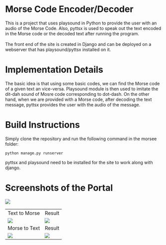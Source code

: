 <h1>Morse Code Encoder/Decoder</h1>

This is a project that uses playsound in Python to provide the user with an audio of the Morse Code. Also, pyttsx is used to speak out the text encoded in the Morse code or the decoded text after running the program. 
<br>
<br>
The front end of the site is created in Django and can be deployed on a webserver that has playsound/pyttsx installed on it. 

<h1>Implementation Details</h1>
The basic idea is that using some basic codes, we can find the Morse code of a given text an vice-versa. Playsound module is then used to imitate the dit-dah sound of Mosre code corresponding to dot-dash. On the other hand, when we are provided with a Morse code, after decoding the text message, pyttsx provides the user with the audio of the message.

<h1>Build Instructions</h1>
Simply clone the repository and run the following command in the morsee folder:

```python manage.py runserver```

pyttsx and playsound need to be installed for the site to work along with django. 
<h1>Screenshots of the Portal</h1>
<img src='mor1.png'><br>
<table>
  <tr>
    <td>Text to Morse</td>
     <td>Result</td>
  </tr>
  <tr>
    <td><img src="mor2.png" </td>
    <td><img src="mor3.png" </td>
  </tr>
  <tr>
    <td>Morse to Text</td>
     <td>Result</td>
  </tr>
  <tr>
    <td><img src="mor4.png" </td>
    <td><img src="mor5.png" </td>
  </tr>
 </table>

